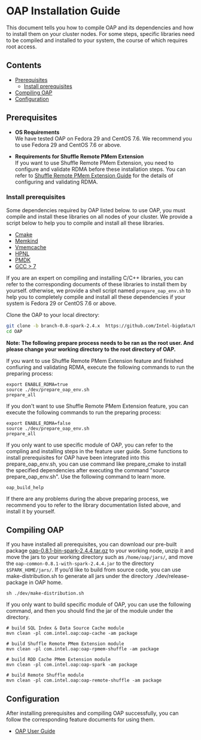 # OAP Installation Guide
This document tells you how to compile OAP and its dependencies and how to install them on your cluster nodes. For some steps, specific libraries need to be compiled and installed to your system, the course of which requires root access. 

## Contents
  - [Prerequisites](#prerequisites)
      - [Install prerequisites](#install-prerequisites)
  - [Compiling OAP](#compiling-oap)
  - [Configuration](#configuration)

## Prerequisites 

- **OS Requirements**  
We have tested OAP on Fedora 29 and CentOS 7.6. We recommend you to use Fedora 29 and CentOS 7.6 or above.

- **Requirements for Shuffle Remote PMem Extension**  
If you want to use Shuffle Remote PMem Extension, you need to configure and validate RDMA before these installation steps. You can refer to [Shuffle Remote PMem Extension Guide](../oap-shuffle/RPMem-shuffle/README.md#4-configure-and-validate-rdma) for the details of configuring and validating RDMA.

###  Install prerequisites
Some dependencies required by OAP listed below. to use OAP, you must compile and install these libraries on all nodes of your cluster. We provide a script below to help you to compile and install all these libraries. 
- [Cmake](https://help.directadmin.com/item.php?id=494)
- [Memkind](https://github.com/Intel-bigdata/memkind)
- [Vmemcache](https://github.com/pmem/vmemcache)
- [HPNL](https://github.com/Intel-bigdata/HPNL)
- [PMDK](https://github.com/pmem/pmdk)  
- [GCC > 7](https://gcc.gnu.org/wiki/InstallingGCC)  

If you are an expert on compiling and installing C/C++ libraries, you can refer to the corresponding documents of these libraries to install them by yourself. otherwise, we provide a shell script named `prepare_oap_env.sh` to help you to completely compile and install all these dependencies if your system is Fedora 29 or CentOS 7.6 or above.

Clone the OAP to your local directory:

```bash
git clone -b branch-0.8-spark-2.4.x  https://github.com/Intel-bigdata/OAP.git
cd OAP
```

**Note: The following prepare process needs to be ran as the root user. And please change your working directory to the root directory of OAP.**

If you want to use Shuffle Remote PMem Extension feature and finished confiuring and validating RDMA, execute the following commands to run the preparing process:
```shell script
export ENABLE_RDMA=true
source ./dev/prepare_oap_env.sh
prepare_all
```

If you don't want to use Shuffle Remote PMem Extension feature, you can execute the following commands to run the preparing process:
```shell script
export ENABLE_RDMA=false
source ./dev/prepare_oap_env.sh
prepare_all
```
If you only want to use specific module of OAP, you can refer to the compling and installing steps in the feature user guide. Some functions to install prerequisites for OAP have been integrated into this prepare_oap_env.sh, you can use command like prepare_cmake to install the specified dependencies after executing the command "source prepare_oap_env.sh". Use the following command to learn more.  

```shell script
oap_build_help
```
If there are any problems during the above preparing process, we recommend you to refer to the library documentation listed above, and install it by yourself.


## Compiling OAP
If you have installed all prerequisites, you can download our pre-built package [oap-0.8.1-bin-spark-2.4.4.tar.gz](https://github.com/Intel-bigdata/OAP/releases/download/v0.8.1-spark-2.4.4/oap-0.8.1-bin-spark-2.4.4.tar.gz)  to your working node, unzip it and move the jars to your working directory such as `/home/oap/jars/`, and move the `oap-common-0.8.1-with-spark-2.4.4.jar` to the directory `$SPARK_HOME/jars/`. If you’d like to build from source code,  you can use make-distribution.sh to generate all jars under the directory ./dev/release-package in OAP home.
```shell script
sh ./dev/make-distribution.sh
``````
If you only want to build specific module of OAP, you can use the following command, and then you should find the jar of the module under the directory.
```shell script
# build SQL Index & Data Source Cache module
mvn clean -pl com.intel.oap:oap-cache -am package 
```

```shell script
# build Shuffle Remote PMem Extension module
mvn clean -pl com.intel.oap:oap-rpmem-shuffle -am package 
```

```shell script
# build RDD Cache PMem Extension module
mvn clean -pl com.intel.oap:oap-spark -am package 
```

```shell script
# build Remote Shuffle module
mvn clean -pl com.intel.oap:oap-remote-shuffle -am package 
```

##  Configuration
After installing prerequisites and compiling OAP successfully, you can follow the corresponding feature documents for using them.

* [OAP User Guide](../README.md#user-guide)
